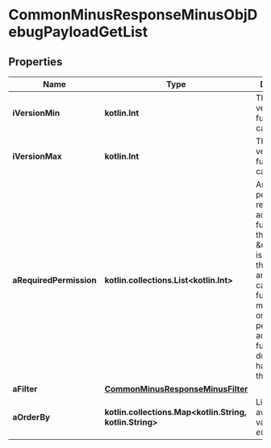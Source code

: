 
# CommonMinusResponseMinusObjDebugPayloadGetList

## Properties
Name | Type | Description | Notes
------------ | ------------- | ------------- | -------------
**iVersionMin** | **kotlin.Int** | The minimum version of the function that can be called | 
**iVersionMax** | **kotlin.Int** | The maximum version of the function that can be called | 
**aRequiredPermission** | **kotlin.collections.List&lt;kotlin.Int&gt;** | An array of permissions required to access this function.  If the value \&quot;0\&quot; is present in the array, anyone can call this function.  You must have one of the permission to access the function. You don&#39;t need to have all of them. | 
**aFilter** | [**CommonMinusResponseMinusFilter**](CommonMinusResponseMinusFilter.md) |  | 
**aOrderBy** | **kotlin.collections.Map&lt;kotlin.String, kotlin.String&gt;** | List of available values for *eOrderBy* | 



